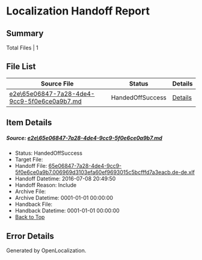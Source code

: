 # <a name='report-top'></a> Localization Handoff Report

## Summary
 Total Files | 1

## File List
 Source File | Status | Details 
 ----------- | ------ | ------- 
 [e2e\65e06847-7a28-4de4-9cc9-5f0e6ce0a9b7.md](https://github.com/OpenLocalizationTestOrg/oltest/blob/b729f8cf6622bfcb7dabdc7c1359a2fb51dda342/e2e/65e06847-7a28-4de4-9cc9-5f0e6ce0a9b7.md) | HandedOffSuccess | [Details](#89c90ac6dbb9edd82edbacd1eca7c9a3063e36d63)

## Item Details
##### <a name='89c90ac6dbb9edd82edbacd1eca7c9a3063e36d63'></a> Source: [e2e\65e06847-7a28-4de4-9cc9-5f0e6ce0a9b7.md](https://github.com/OpenLocalizationTestOrg/oltest/blob/b729f8cf6622bfcb7dabdc7c1359a2fb51dda342/e2e/65e06847-7a28-4de4-9cc9-5f0e6ce0a9b7.md)
* Status: HandedOffSuccess
* Target File: 
* Handoff File: [65e06847-7a28-4de4-9cc9-5f0e6ce0a9b7.006969d3103efa60ef9693015c5bcfffd7a3eacb.de-de.xlf](https://github.com/OpenLocalizationTestOrg/olhandoff-e2e/blob/480dd07c912888e6b5ad6ba4cee9ac934d92cee5/ol-handoff/OpenLocalizationTestOrg/oltest-dede-fly/ci/ht/65e06847-7a28-4de4-9cc9-5f0e6ce0a9b7.006969d3103efa60ef9693015c5bcfffd7a3eacb.de-de.xlf)
* Handoff Datetime: 2016-07-08 20:49:50
* Handoff Reason: Include
* Archive File: 
* Archive Datetime: 0001-01-01 00:00:00
* Handback File: 
* Handback Datetime: 0001-01-01 00:00:00
* [Back to Top](#report-top)


## Error Details

Generated by OpenLocalization.
